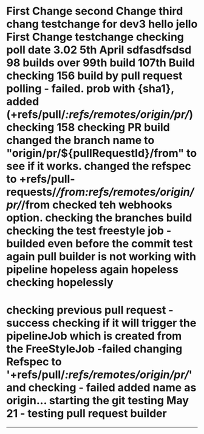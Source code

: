 First Change
second Change
third chang
testchange
for dev3 
hello
jello
First Change
testchange 
checking poll
date
3.02 5th April
sdfasdfsdsd
98 builds over
99th build
107th Build
checking 156 build by pull request polling - failed. prob with {sha1}, added (+refs/pull/*:refs/remotes/origin/pr/*)
checking 158
checking PR build
changed the branch name to "origin/pr/${pullRequestId}/from" to see if it works.
changed the refspec to +refs/pull-requests/*/from:refs/remotes/origin/pr/*/from
checked teh webhooks option.
checking the branches build
checking the test freestyle job - builded even before the commit
test again
pull builder is not working with pipeline
hopeless
again hopeless
checking hopelessly
=======
checking previous pull request - success
checking if it will trigger the pipelineJob which is created from the FreeStyleJob -failed
changing Refspec to '+refs/pull/*:refs/remotes/origin/pr/*' and checking - failed
added name as origin...
starting the git testing
May 21 - testing pull request builder
=================================================
*****************
